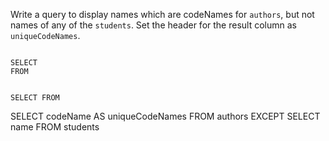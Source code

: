 Write a query to display names which are codeNames for `authors`, but not names of any of the `students`. Set the header for the result column as `uniqueCodeNames`.



<codeblock language="sql" dbName="students2-v3.db" type="exercise" testMode="fixedInput">
<code>
SELECT 
FROM

SELECT
FROM
</code>

<solution>
SELECT codeName AS uniqueCodeNames
FROM authors
EXCEPT
SELECT name
FROM students
</solution>
</codeblock>